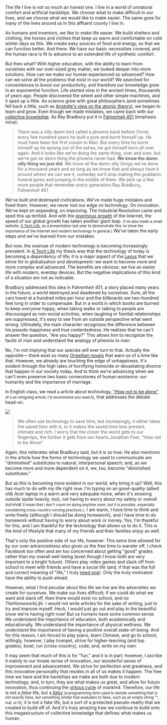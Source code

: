 <p>The life I live is not so much an honest one. I live in a world of unnatural comfort and artificial hardships. We choose what to make difficult in our lives, and we choose what we would like to make easier. The same goes for many of the lives around us in this affluent county I live in.</p><p>As humans and inventors, we like to make life easier. We build shelters and clothing, the homes and clothes that keep us warm and comfortable on cold winter days as this. We create easy sources of food and energy, so that we can function better. And there. We have our basic necessities covered, and the human race is fit to advance to an extended life of synthetic comfort.</p><p>But then what? With higher education, with the ability to learn from ourselves with our over-sized grey matter, we looked deeper into more solutions. How can we make our human experienced so advanced? How can we solve all the problems that exist in our world? We searched for conveniences to boost our productivity, and therefore our knowledge grew in an exponential function. Life started slow in the ancient times, thousands of years ago. People discovered the wheel and other simple machines, and it sped up a little. As science grew with great philosophers (and sometimes fell back a little, such as <a href="https://the-history-of-the-atom.wikispaces.com/Aristotle">Aristotle's view on the atomic theory</a>), we began to learn and grow. Even though we made mistakes, we came back with our <a href="https://en.wikipedia.org/wiki/Collective_wisdom">collective knowledge</a>. As Ray Bradbury put it in <a href="https://en.wikipedia.org/wiki/Fahrenheit_451">Fahrenheit 451</a> (emphasis mine):</p><blockquote class="quote"><span class="quoted">There was a silly damn bird called a phoenix back before Christ, every few hundred years he built a pyre and burnt himself up. He must have been the first cousin to Man. But every time he burnt himself up he sprang out of the ashes, he got himself born all over again. And it looks like we're doing the same thing, over and over, but we're got on damn thing the phoenix never had. <strong>We know the damn silly thing we just did</strong>. We know all the damn silly things we've done for a thousand years and as long as we know that and always have it around where we can see it, someday we'll stop making the goddamn funeral pyres and jumping in the middle of them. We pick up a few more people that remember every generation.</span><span class="author">Ray Bradbury, <em>Fahrenheit 451</em></span></blockquote><p>We've built and destroyed civilizations. We've made huge mistakes and fixed them. However, we never lost our edge on technology. On innovation. We've kept on expanding, on improving. The Industrial Revolution came and sped this up tenfold. And with the <a href="https://en.wikipedia.org/wiki/Internet#Social_impact">enormous growth</a> of the Internet, the speed of our global growth has taken another giant leap. <small>(I've also made a small website, <a href="http://atechlife.co.nf/">A Tech Life</a>, as a presentation last year to demonstrate this: to show the importance of the Internet and modern technology in general.)</small> We've taken the early steps and we've learned from our mistakes.</p><p>But now, the overuse of modern technology is becoming increasingly prevalent. In <a href="http://atechlife.co.nf">A Tech Life</a> my thesis was that the technology of today is becoming a <em>dependency</em> of life; it is a major aspect of the <a href="https://en.wikipedia.org/wiki/The_Lexus_and_the_Olive_Tree">Lexus</a> that we strive for in globalization and development: we want to become more and more complex and advanced. The benefits are obvious: we live an easier life with modern, everday devices. But the negative implications of this kind of a situation are not as noticable.</p><p>Bradbury addressed this idea in <em>Fahrenheit 451</em>, a story placed many years in the future, a world destroyed and deadened by ourselves. Sure, all the cars travel at a hundred miles per hour and the billboards are two-hundred feet long in order to compensate. But in a world in which books are burned to keep <em>everyone</em> happy, when taking walks or talking to people are discouraged as non-social activities, when laughing or familial relationships are suppressed, it's easy to see from an outside perspective what went wrong. Ultimately, the main character recognizes the difference between his pseudo-happiness and true contentedness. He realizes that he can't answer the question, "Are you happy?" This allows him to recognize the faults of man and understand the analogy of pheonix to man.</p><p>No, I'm not implying that our species will ever turn to that. Actually the opposite&mdash; there exist so many <a href="http://www.goodreads.com/shelf/show/orwellian">Orwellian novels</a> that warn us of a time like that. However, we already are touching the edge of unhappiness. It's evident through the high rates of horrifying homicide or devastating divorce that happen in our society today. And to think we're advancing when we can't even preserve two basic cornerstones of human existence: our humanity and the importance of marriage.</p><p>In English class, we read a article about technology, <a href="http://www.nytimes.com/2013/06/09/opinion/sunday/how-not-to-be-alone.html?_r=0">"How not to be alone"</a> <small>(it's an intriguing article; I'd recommend you read it)</small>, that addresses the debate head-on.</p><img class="postImageRight half" src="http://static01.nyt.com/images/2013/06/09/sunday-review/09FOER/09FOER-master675.jpg" /><blockquote class="quote"><span class="quoted">We often use technology to save time, but increasingly, it either takes the saved time with it, or it makes the saved time less present, intimate and rich. I worry that the closer the world gets to our fingertips, the further it gets from our hearts.</span><span class="author">Jonathan Foer, "How not to be Alone"</span></blockquote><p>Again, this reiterates what Bradbury said, but it is so true. He also mentions in the article how the forms of technology we used to communicate are "diminished" substitutes to natural, interpersonal speech; and, as we become more and more dependent on it, we, too, become "diminished substitutes."</p><p>But as this is becoming more evident in our world, why bring it up? Well, this has much to do with my life right now. I'm typing on an good-quality (albeit old) Acer laptop in a warm and very adequate home, when it's snowing outside (quite heavily, too), not having to worry about my safety or overall survival <small>(I mean that I don't <em>count on</em> dying anytime soon, but it is <em>possible</em>, especially considering cross-country running practices.)</small>. I am warm, I have time to think and write freely (although I should be doing homework), and I have time to do homework without having to worry about work or money. Yes, I'm thankful for this, and I am thankful for the technology that allows us to do it. This is the kind of lifestyle that many of my friends and their families enjoy as well.</p><p>That's only the positive side of our life, however. This extra time allowed for by our over-advancedness also gives us the free time to wander off. I check Facebook too often and am too concerned about getting "good" grades rather than my overall well-being (even though I know both are very important to a bright future). Others play video games and slack off from school to meet with friends and have a social life (and, if that was the full and correct meaning of "life," I truly <a href="https://en.wikipedia.org/wiki/Get_a_life_(idiom)">need one</a>). Only the truly motivated have the ability to push ahead.</p><p>However, what I find peculiar about this life we live are the adversities we create for ourselves. We make our lives difficult; if we could do what we want and slack off, then there would exist no school, and no <em>TheHomeworkLife</em>. I would not write articles for the sake of writing, just to try and improve myself. Heck, I would just go out and play in the beautiful snow we're having right now! But us humans have some common sense. We understand the importance of education, both academically and educationally. We understand the importance of physical wellness. We understand the importance of having a positive overall state-of-being. And for this reason, I am forced to play piano, learn Chinese, and go to school; willingly, however, I play trumpet, strive for higher-learning (and top grades), bowl, run (cross-country), code, and, write on my own.</p><p>It may seem that much of this is for "fun," and it is in part; however, I ascribe it mainly to our innate sense of innovation, our wonderful sense of improvement and advancement. We strive for perfection and greatness, and this innovative personality that resides in all of us makes it happen. The free time we have and the hardships we make are both due to modern technology; and, in turn, they are what makes us great, and allow for future innovation, thus continuing the <a href="https://en.wikipedia.org/wiki/Positive_feedback">virtous cycle</a> of mankind. Therefore, our life is not a <em>false</em> life, but a <a href="https://docs.nodejitsu.com/articles/javascript-conventions/what-are-truthy-and-falsy-values"><em>falsy</em></a> <small>(a programming term used to denote something that is not exactly false, but something similar that evaluates to false, such as an empty string "", null, or 0)</small>; it is not a fake life, but a sort of a protected pseudo-reality that we created to build off of. And it's truly amazing how we continue to build onto this megastructure of collective knowledge that defines what makes us human.</p>